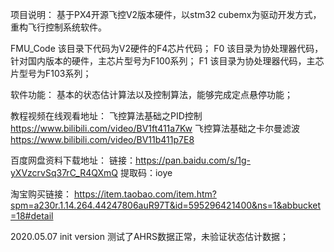 项目说明：
基于PX4开源飞控V2版本硬件，以stm32 cubemx为驱动开发方式，重构飞行控制系统软件。

FMU_Code 该目录下代码为V2硬件的F4芯片代码；
F0       该目录为协处理器代码，针对国内版本的硬件，主芯片型号为F100系列；
F1       该目录为协处理器代码，主芯片型号为F103系列；

软件功能：
基本的状态估计算法以及控制算法，能够完成定点悬停功能；

教程视频在线观看地址：
飞控算法基础之PID控制 
https://www.bilibili.com/video/BV1ft411a7Kw
飞控算法基础之卡尔曼滤波
https://www.bilibili.com/video/BV11b411p7E8


百度网盘资料下载地址：
链接：https://pan.baidu.com/s/1g-yXVzcrvSq37rC_R4QXmQ 
提取码：ioye

淘宝购买链接：
https://item.taobao.com/item.htm?spm=a230r.1.14.264.44247806auR97T&id=595296421400&ns=1&abbucket=18#detail

2020.05.07
init version 
测试了AHRS数据正常，未验证状态估计数据；
